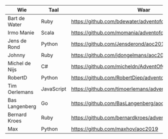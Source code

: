 | Wie | Taal | Waar |
|---|---|---|
| Bart de Water | Ruby | https://github.com/bdewater/adventofcode/tree/master/2019 |
| Irmo Manie | Scala | https://github.com/momania/adventofcode_2019 |
| Jens de Rond | Python| https://github.com/Jensderond/aoc2019 |  
| Johnny | Ruby | https://github.com/jdongelmans/aoc2019
| Michel de Nijs | C# | https://github.com/micheldn/AdventOfCode2019 |
| RobertD | Python | https://github.com/RobertDiep/adventofcode2019 |
| Tim Oerlemans | JavaScript | https://github.com/timoerlemans/adventofcode_2019 |
| Bas Langenberg | Go | https://github.com/BasLangenberg/aoc2019 |
| Bernard Kroes | Ruby | https://github.com/bernardkroes/advent_of_code_2019 |
| Max | Python | https://github.com/maxhov/aoc2019 |